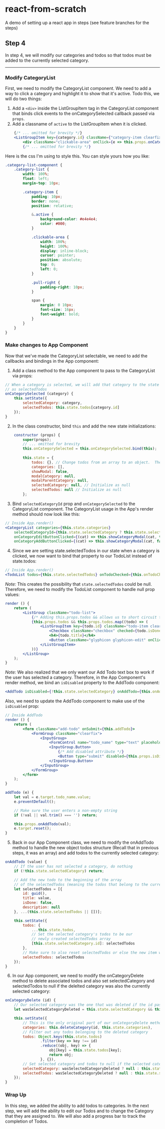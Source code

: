 # react-from-scratch

A demo of setting up a react app in steps (see feature branches for the steps)

## Step 4

In step 4, we will modify our categories and todos so that todos must be added to the currently selected category.

---

### Modify CategoryList

First, we need to modify the CategoryList component.  We need to add a way to click a category and highlight it to show that it's active.  Todo this, we will do two things:

1. Add a `<div>` inside the ListGroupItem tag in the CategoryList component that binds click events to the onCategorySelected callback passed via `props`.
2. Add a classname of `active` to the ListGroupItem when it is clicked.

```jsx
    {/* ... omitted for brevity */}
    <ListGroupItem key={category.id} className={"category-item clearfix " + (this.props.selectedCategoryId === category.id ? "active" : "")}>
        <div className="clickable-area" onClick={e => this.props.onCategorySelected(category)}></div>
        {/* ... omitted for brevity */}
```

Here is the css I'm using to style this.  You can style yours how you like:

```css
.category-list-component {
    .category-list {
        width: 100%;
        float: left;
        margin-top: 10px;

        .category-item {
            padding: 10px;
            border: none;
            position: relative;

            &.active {
                background-color: #e4e4e4;
                color: #000;
            }

            .clickable-area {
                width: 100%;
                height: 100%;
                display: inline-block;
                cursor: pointer;
                position: absolute;
                top: 0;
                left: 0;
            }

            .pull-right {
                padding-right: 10px;
            }

            span {
                margin: 0 10px;
                font-size: 16px;
                font-weight: bold;
            }
        }
    }
}
```

### Make changes to App Component

Now that we've made the CategoryList selectable, we need to add the callbacks and bindings in the App component:

1. Add a class method to the App component to pass to the CategoryList via props:

```javascript
// When a category is selected, we will add that category to the state and add its Todos to the state
// as selectedTodos
onCategorySelected (category) {
    this.setState({
        selectedCategory: category,
        selectedTodos: this.state.todos[category.id]
    });
}
```

2. In the class constructor, bind `this` and add the new state initializations:

```javascript
    constructor (props) {
        super(props);
        // ... omitted for brevity
        this.onCategorySelected = this.onCategorySelected.bind(this);
 
        this.state = {
            todos: {}, // Change todos from an array to an object.  The keys of the object will be the category id for easy access.  The values will be arrays of todos
            categories: [],
            showModal: false,
            modalCategory: null,
            modalParentCategory: null,
            selectedCategory: null, // Initialize as null
            selectedTodos: null // Initialize as null
        };
```

3. Bind `selectedCategoryId` prop and `onCategorySelected` to the CategoryList component.  The CategoryList usage in the App's render method should now look like this:

```jsx
// Inside App.render()
<CategoryList categories={this.state.categories} 
    selectedCategoryId={this.state.selectedCategory ? this.state.selectedCategory.id : null} onCategoryExpanded={this.onCategoryExpanded} 
    onCategoryEditButtonClicked={(cat) => this.showCategoryModal(cat, true)} onCategoryDelete={this.onCategoryDelete}
    onCategoryAddButtonClicked={(cat) => this.showCategoryModal(cat, false)} onCategorySelected={this.onCategorySelected} />
```

4. Since we are setting state.selectedTodos in our state when a category is clicked, we now want to bind that property to our TodoList instead of state.todos:

```jsx
// Inside App.render()
<TodoList todos={this.state.selectedTodos} onTodoChecked={this.onTodoChecked} onTodoEdit={this.onTodoEdit} />
```

*Note:* This creates the possibility that `state.selectedTodos` could be null.  Therefore, we need to modify the TodoList component to handle null prop values:

```jsx
render () {
    return (
        <ListGroup className="todo-list">
            {/* Adding this.props.todos && allows us to short circuit this to avoid null reference errors. */}
            {this.props.todos && this.props.todos.map((todo) => (
                <ListGroupItem key={todo.id} className="todo-item clearfix">
                    <Checkbox className="checkbox" checked={todo.isDone} onChange={(e) => this.props.onTodoChecked(todo.id, !todo.isDone)} />
                    <h4>{todo.title}</h4>
                    <Button className="glyphicon glyphicon-edit" onClick={(e) => this.props.onTodoEdit(todo)} />
                </ListGroupItem>
            ))}
        </ListGroup>
    );
}
```

*Note:* We also realized that we only want our Add Todo text box to work if the user has selected a category.  Therefore, in the App Component's render method, we bind an `isDisabled` property to the AddTodo component:

```jsx
<AddTodo isDisabled={!this.state.selectedCategory} onAddTodo={this.onAddTodo} />
```

Also, we need to update the AddTodo component to make use of the `isDisabled` prop:

```jsx
// Inside AddTodo
render () {
    return (
        <form className="add-todo" onSubmit={this.addTodo}>
            <FormGroup className="clearfix">
                <InputGroup>
                    <FormControl name="todo_name" type="text" placeholder="Add Todo" />
                    <InputGroup.Button>
                        {/* Add disabled attribute */}
                        <Button type="submit" disabled={this.props.isDisabled}>Add</Button>
                    </InputGroup.Button>    
                </InputGroup>
            </FormGroup>
        </form>
    );
}

addTodo (e) {
    let val = e.target.todo_name.value;
    e.preventDefault();

    // Make sure the user enters a non-empty string
    if (!val || val.trim() === '') return;

    this.props.onAddTodo(val);
    e.target.reset();
}
```

5. Back in our App Component class, we need to modify the onAddTodo method to handle the new object todos structure (Recall that in previous steps, it was an array) and add todos to the currently selected category:

```javascript
onAddTodo (value) {
    // If the user has not selected a category, do nothing
    if (!this.state.selectedCategory) return;

    // Add the new todo to the beginning of the array
    // of the selectedTodos (meaning the todos that belong to the currently selected category)
    let selectedTodos = [{
        id: guid(),
        title: value,
        isDone: false,
        description: null
    }, ...(this.state.selectedTodos || [])];

    this.setState({
        todos: {
            ...this.state.todos,
            // Set the selected category's todos to be our
            // newly created selectedTodos array
            [this.state.selectedCategory.id]: selectedTodos
        },
        // Make sure to also reset selectedTodos or else the new item won't show on the screen
        selectedTodos: selectedTodos
    });
}
```

6. In our App component, we need to modify the onCategoryDelete method to delete associated todos and also set selectedCategory and selectedTodos to null if the delelted category was also the currently selected category:

```javascript
onCategoryDelete (id) {
    // Our selected category was the one that was deleted if the id passed to this method matches the selectedCategory id
    let wasSelectedCategoryDeleted = this.state.selectedCategory && this.state.selectedCategory.id === id;

    this.setState({
        // This is the only original part of our onCategoryDelete method.  It remains unchanged.
        categories: this.deleteCategory(id, this.state.categories),
        // Filter out any todos belonging to the deleted category
        todos: Object.keys(this.state.todos)
                .filter(key => key !== id)
                .reduce((obj, key) => {
                    obj[key] = this.state.todos[key];
                    return obj;
                }, {}),
        // Set selected category and todos to null if the selected category was deleted
        selectedCategory: wasSelectedCategoryDeleted ? null : this.state.selectedCategory,
        selectedTodos: wasSelectedCategoryDeleted ? null : this.state.selectedTodos
    });
}
```

### Wrap Up

In this step, we added the ability to add todos to categories.  In the next step, we will add the ability to edit our Todos and to change the Category that they are assigned to.  We will also add a progress bar to track the completion of Todos.